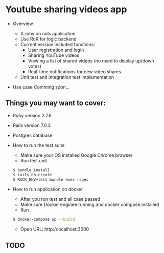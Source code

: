 # Youtube sharing videos app

* Overview
    - A ruby on rails application
    - Use RoR for logic backend
    - Current version included functions:
        + User registration and login
        + Sharing YouTube videos
        + Viewing a list of shared videos (no need to display up/down votes)
        + Real-time notifications for new video shares
    - Unit test and integration test implementation

* Use case
  Comming soon...


## Things you may want to cover:

* Ruby version
  2.7.6

* Rails version
  7.0.3

* Postgres database

* How to run the test suite
    - Make sure your OS installed Google Chrome browser
    - Run test unit
  ```bash
  $ bundle install
  $ rails db:create
  $ RACK_ENV=test bundle exec rspec
  ```

* How to run application on docker
    - After you run test and all case passed
    - Make sure Docker enginee running and docker compose installed
    - Run
  ```bash
  $ docker-compose up --build
  ```

    - Open URL: http://localhost:3000

## TODO
